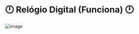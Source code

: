 # 🕛 Relógio Digital (Funciona) 🕛

![image](https://user-images.githubusercontent.com/82193892/183677039-ff155a08-274d-400d-baf5-d2416e1d00ab.png)

